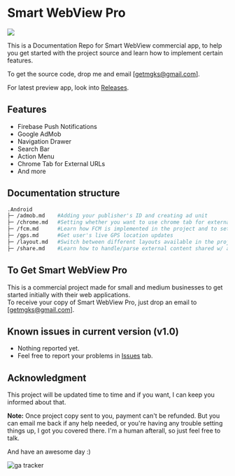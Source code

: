 # Smart WebView Pro

<img src="https://img.shields.io/badge/version-1.0-yellow.svg" />

This is a Documentation Repo for Smart WebView commercial app, to help you get started with the project source and learn how to implement certain features.<br>

To get the source code, drop me and email [getmgks@gmail.com].

For latest preview app, look into [Releases](https://github.com/mgks/SmartWebView-Pro/releases).

## Features
* Firebase Push Notifications
* Google AdMob
* Navigation Drawer
* Search Bar
* Action Menu
* Chrome Tab for External URLs
* And more

## Documentation structure
```bash
.Android
├─ /admob.md    #Adding your publisher's ID and creating ad unit
├─ /chrome.md   #Setting whether you want to use chrome tab for external users or default browsers
├─ /fcm.md      #Learn how FCM is implemented in the project and to set it up for your server script
├─ /gps.md      #Get user's live GPS location updates 
├─ /layout.md   #Switch between different layouts available in the project w/ accordance to your requirement
├─ /share.md    #Learn how to handle/parse external content shared w/ app
```

## To Get Smart WebView Pro
This is a commercial project made for small and medium businesses to get started initially with their web applications.<br>
To receive your copy of Smart WebView Pro, just drop an email to [getmgks@gmail.com].

## Known issues in current version (v1.0)
* Nothing reported yet.
* Feel free to report your problems in [Issues](https://github.com/mgks/SmartWebView-Pro/issues) tab.

## Acknowledgment
This project will be updated time to time and if you want, I can keep you informed about that.

**Note:** Once project copy sent to you, payment can't be refunded. But you can email me back if any help needed, or you're having any trouble setting things up, I got you covered there. I'm a human afterall, so just feel free to talk.

And have an awesome day :)

![ga tracker](https://www.google-analytics.com/collect?v=1&a=257770996&t=pageview&dl=https%3A%2F%2Fgithub.com%2Fmgks%2FSmartWebView-Pro&ul=en-us&de=UTF-8&cid=978224512.1377738459&tid=UA-129370045-2&z=887657232 "ga tracker")
